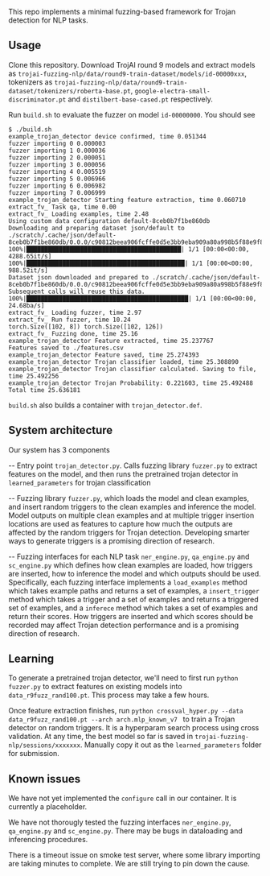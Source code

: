 This repo implements a minimal fuzzing-based framework for Trojan detection for NLP tasks. 

## Usage

Clone this repository. Download TrojAI round 9 models and extract models as `trojai-fuzzing-nlp/data/round9-train-dataset/models/id-00000xxx`, tokenizers as `trojai-fuzzing-nlp/data/round9-train-dataset/tokenizers/roberta-base.pt`, `google-electra-small-discriminator.pt` and `distilbert-base-cased.pt` respectively.

Run `build.sh` to evaluate the fuzzer on model `id-00000000`. You should see

```
$ ./build.sh
example_trojan_detector device confirmed, time 0.051344
fuzzer importing 0 0.000003
fuzzer importing 1 0.000036
fuzzer importing 2 0.000051
fuzzer importing 3 0.000056
fuzzer importing 4 0.005519
fuzzer importing 5 0.006966
fuzzer importing 6 0.006982
fuzzer importing 7 0.006999
example_trojan_detector Starting feature extraction, time 0.060710
extract_fv_ Task qa, time 0.00
extract_fv_ Loading examples, time 2.48
Using custom data configuration default-8ceb0b7f1be860db
Downloading and preparing dataset json/default to ./scratch/.cache/json/default-8ceb0b7f1be860db/0.0.0/c90812beea906fcffe0d5e3bb9eba909a80a998b5f88e9f8acbd320aa91acfde...
100%|███████████████████████████████████████████| 1/1 [00:00<00:00, 4288.65it/s]
100%|████████████████████████████████████████████| 1/1 [00:00<00:00, 988.52it/s]
Dataset json downloaded and prepared to ./scratch/.cache/json/default-8ceb0b7f1be860db/0.0.0/c90812beea906fcffe0d5e3bb9eba909a80a998b5f88e9f8acbd320aa91acfde. Subsequent calls will reuse this data.
100%|█████████████████████████████████████████████| 1/1 [00:00<00:00, 24.68ba/s]
extract_fv_ Loading fuzzer, time 2.97
extract_fv_ Run fuzzer, time 10.24
torch.Size([102, 8]) torch.Size([102, 126])
extract_fv_ Fuzzing done, time 25.16
example_trojan_detector Feature extracted, time 25.237767
Features saved to ./features.csv
example_trojan_detector Feature saved, time 25.274393
example_trojan_detector Trojan classifier loaded, time 25.308890
example_trojan_detector Trojan classifier calculated. Saving to file, time 25.492256
example_trojan_detector Trojan Probability: 0.221603, time 25.492488
Total time 25.636181

```

`build.sh` also builds a container with `trojan_detector.def`.

## System architecture

Our system has 3 components

-- Entry point `trojan_detector.py`. Calls fuzzing library `fuzzer.py` to extract features on the model, and then runs the pretrained trojan detector in `learned_parameters` for trojan classification

-- Fuzzing library `fuzzer.py`, which loads the model and clean examples, and insert random triggers to the clean examples and inference the model. Model outputs on multiple clean examples and at multiple trigger insertion locations are used as features to capture how much the outputs are affected by the random triggers for Trojan detection. Developing smarter ways to generate triggers is a promising direction of research.

-- Fuzzing interfaces for each NLP task `ner_engine.py`, `qa_engine.py` and `sc_engine.py` which defines how clean examples are loaded, how triggers are inserted, how to inference the model and which outputs should be used. Specifically, each fuzzing interface implements a `load_examples` method which takes example paths and returns a set of examples, a `insert_trigger` method which takes a trigger and a set of examples and returns a triggered set of examples, and a `inferece` method which takes a set of examples and return their scores. How triggers are inserted and which scores should be recorded may affect Trojan detection performance and is a promising direction of research.

## Learning

To generate a pretrained trojan detector, we'll need to first run `python fuzzer.py` to extract features on existing models into `data_r9fuzz_rand100.pt`. This process may take a few hours.

Once feature extraction finishes, run `python crossval_hyper.py --data data_r9fuzz_rand100.pt --arch arch.mlp_known_v7 ` to train a Trojan detector on random triggers. It is a hyperparam search process using cross validation. At any time, the best model so far is saved in `trojai-fuzzing-nlp/sessions/xxxxxxx`. Manually copy it out as the `learned_parameters` folder for submission.


## Known issues

We have not yet implemented the `configure` call in our container. It is currently a placeholder.

We have not thorougly tested the fuzzing interfaces `ner_engine.py`, `qa_engine.py` and `sc_engine.py`. There may be bugs in dataloading and inferencing procedures.

There is a timeout issue on smoke test server, where some library importing are taking minutes to complete. We are still trying to pin down the cause.